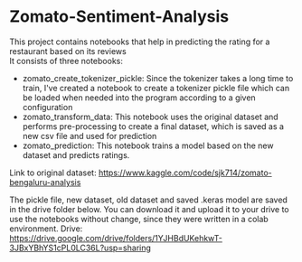 # Zomato-Sentiment-Analysis
This project contains notebooks that help in predicting the rating for a restaurant based on its reviews  
It consists of three notebooks:  
- zomato_create_tokenizer_pickle: Since the tokenizer takes a long time to train, I've created a notebook to create a tokenizer pickle file which can be loaded when needed into the program according to a given configuration  
- zomato_transform_data: This notebook uses the original dataset and performs pre-processing to create a final dataset, which is saved as a new csv file and used for prediction  
- zomato_prediction: This notebook trains a model based on the new dataset and predicts ratings.  


Link to original dataset: https://www.kaggle.com/code/sjk714/zomato-bengaluru-analysis  
  
The pickle file, new dataset, old dataset and saved .keras model are saved in the drive folder below. You can download it and upload it to your drive to use the notebooks without change, since they were written in a colab environment.
Drive: https://drive.google.com/drive/folders/1YJHBdUKehkwT-3JBxYBhYS1cPL0LC36L?usp=sharing
